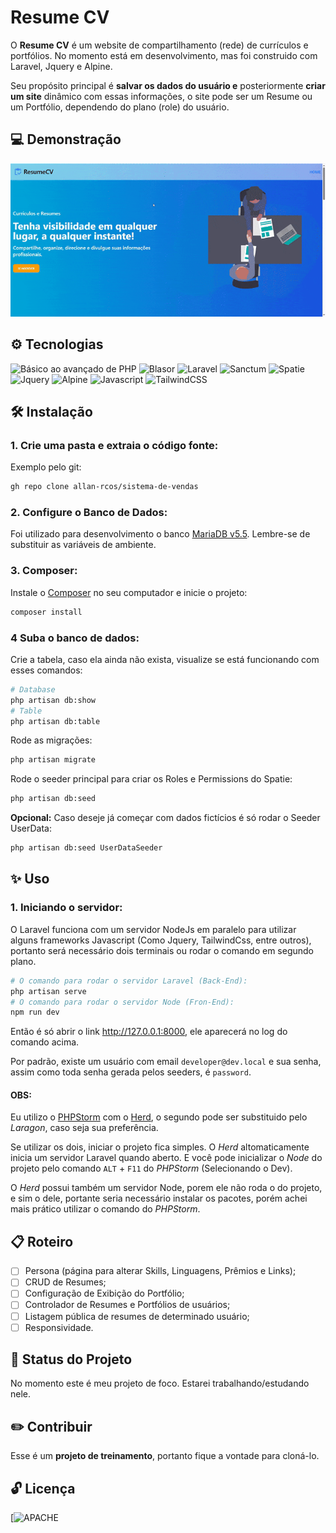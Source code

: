 # Resume CV

O **Resume CV** é um website de compartilhamento (rede) de currículos e portfólios. No momento está em desenvolvimento, mas foi construido com Laravel, Jquery e Alpine.

Seu propósito principal é **salvar os dados do usuário e** posteriormente **criar um site** dinâmico com essas informações, o site pode ser um Resume ou um Portfólio, dependendo do plano (role) do usuário.

## 💻 Demonstração

![Uso do projeto em sua ultima versão](https://raw.githubusercontent.com/allan-rcos/resume-cv/refs/heads/main/docs/gifs/resumecv.gif)

## ⚙️ Tecnologias
![Básico ao avançado de PHP](https://img.shields.io/badge/PHP-777BB4?style=for-the-badge&logo=php&logoColor=white)
![Blasor](https://img.shields.io/badge/Blasor-FF2D20?style=for-the-badge&logo=laravel&logoColor=white)
![Laravel](https://img.shields.io/badge/Laravel-FF2D20?style=for-the-badge&logo=laravel&logoColor=white)
![Sanctum](https://img.shields.io/badge/Sanctum-FF2D20?style=for-the-badge&logo=laravel&logoColor=white)
![Spatie](https://img.shields.io/badge/Spatie-FF2D20?style=for-the-badge&logo=laravel&logoColor=white)
![Jquery](https://img.shields.io/badge/jQuery-0769AD?style=for-the-badge&logo=jquery&logoColor=white)
![Alpine](https://img.shields.io/badge/Alpine%20JS-8BC0D0?style=for-the-badge&logo=alpinedotjs&logoColor=black)
![Javascript](https://img.shields.io/badge/JavaScript-323330?style=for-the-badge&logo=javascript&logoColor=F7DF1E)
![TailwindCSS](https://img.shields.io/badge/Tailwind_CSS-38B2AC?style=for-the-badge&logo=tailwind-css&logoColor=white)

## 🛠️ Instalação

### 1. Crie uma pasta e extraia o código fonte:

Exemplo pelo git:

```bash
gh repo clone allan-rcos/sistema-de-vendas
```

### 2. Configure o Banco de Dados:

Foi utilizado para desenvolvimento o banco [MariaDB v5.5](https://mariadb.org/download/). Lembre-se de substituir as variáveis de ambiente.

### 3. Composer:

Instale o [Composer](https://getcomposer.org/download/) no seu computador e inicie o projeto:

```bash
composer install
```

### 4 Suba o banco de dados:

Crie a tabela, caso ela ainda não exista, visualize se está funcionando com esses comandos:

```bash
# Database
php artisan db:show
# Table
php artisan db:table
```

Rode as migrações:

```bash
php artisan migrate
```

Rode o seeder principal para criar os Roles e Permissions do Spatie:
```bash
php artisan db:seed
```

**Opcional:** Caso deseje já começar com dados fictícios é só rodar o Seeder UserData:
```bash
php artisan db:seed UserDataSeeder
```

## ✨ Uso

### 1. Iniciando o servidor:

O Laravel funciona com um servidor NodeJs em paralelo para utilizar alguns frameworks Javascript
(Como Jquery, TailwindCss, entre outros), portanto será necessário dois terminais ou rodar o comando em segundo plano.


```bash
# O comando para rodar o servidor Laravel (Back-End):
php artisan serve
# O comando para rodar o servidor Node (Fron-End):
npm run dev
```

Então é só abrir o link http://127.0.0.1:8000, ele aparecerá no log do comando acima.

Por padrão, existe um usuário com email `developer@dev.local` e sua senha, assim como toda senha gerada pelos seeders, é `password`.

#### OBS:
Eu utilizo o [PHPStorm](https://www.jetbrains.com/pt-br/phpstorm/) com o [Herd](https://herd.laravel.com/), o segundo pode ser substituido pelo *Laragon*, caso seja sua preferência.

Se utilizar os dois, iniciar o projeto fica simples. O *Herd* altomaticamente inicia um servidor Laravel quando aberto. E você pode inicializar o *Node* do projeto pelo comando `ALT` + `F11` do *PHPStorm* (Selecionando o Dev).

O *Herd* possui também um servidor Node, porem ele não roda o do projeto, e sim o dele, portante seria necessário instalar os pacotes, porém achei mais prático utilizar o comando do *PHPStorm*.

## 📋 Roteiro

- [ ] Persona (página para alterar Skills, Linguagens, Prêmios e Links);
- [ ] CRUD de Resumes;
- [ ] Configuração de Exibição do Portfólio;
- [ ] Controlador de Resumes e Portfólios de usuários;
- [ ] Listagem pública de resumes de determinado usuário;
- [ ] Responsividade.

## 🔔 Status do Projeto

No momento este é meu projeto de foco. Estarei trabalhando/estudando nele.

## ✏️ Contribuir

Esse é um **projeto de treinamento**, portanto fique a vontade para cloná-lo.

## 🔓 Licença

[![APACHE](https://img.shields.io/badge/Apache--2.0-green?style=for-the-badge)
